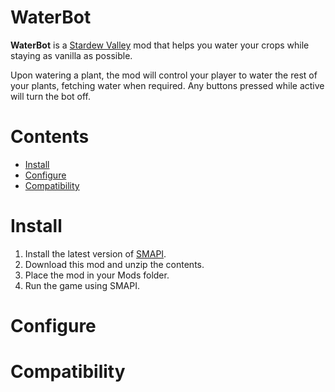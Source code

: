 # WaterBot

**WaterBot** is a [Stardew Valley](https://www.stardewvalley.net/) mod that helps you water your crops while staying as vanilla as possible.

Upon watering a plant, the mod will control your player to water the rest of your plants, fetching water when required. Any buttons pressed while active will turn the bot off.

# Contents

- [Install]()
- [Configure]()
- [Compatibility]()

# Install

1. Install the latest version of [SMAPI](https://smapi.io/).
2. Download this mod and unzip the contents.
3. Place the mod in your Mods folder.
4. Run the game using SMAPI.

# Configure

# Compatibility

